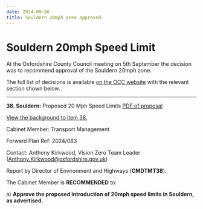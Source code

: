 ```yaml
---
date: 2024-09-06
title: Souldern 20mph area approved
---
```


# Souldern 20mph Speed Limit

At the Oxfordshire County Council meeting on 5th September the decision was to recommend approval of the Souldern 20mph zone.

The full list of decisions is available [on the OCC website](https://mycouncil.oxfordshire.gov.uk/ieListDocuments.aspx?CId=1219&MId=7552&Ver=4)  with the relevant section shown below.

-----
	

**38. Souldern:** Proposed 20 Mph Speed Limits [PDF of proposal](https://mycouncil.oxfordshire.gov.uk/documents/s72231/CMDTMT05092024%20-%2038.%20Souldern%20Proposed%2020mph%20Speed%20Limits.pdf)

[View the background to item 38.](https://mycouncil.oxfordshire.gov.uk/mgIssueHistoryHome.aspx?IId=35574)

Cabinet Member: Transport Management

Forward Plan Ref: 2024/083

Contact: Anthony Kirkwood, Vision Zero Team Leader ([Anthony.Kirkwood@oxfordshire.gov.uk](mailto:Anthony.Kirkwood@oxfordshire.gov.uk))

 

Report by Director of Environment and Highways (**CMDTMT38**).

 

The Cabinet Member is **RECOMMENDED** to:

 

a)  **Approve the proposed introduction of 20mph speed limits in Souldern, as advertised.**


